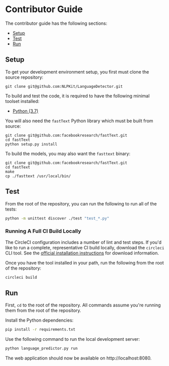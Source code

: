 # Contributor Guide

The contributor guide has the following sections:

- [Setup](#setup)
- [Test](#test)
- [Run](#run)

## Setup

To get your development environment setup, you first must clone the source repository:

```
git clone git@github.com:NLPKit/LanguageDetector.git
```

To build and test the code, it is required to have the following minimal toolset installed:

- [Python (3.7)](https://www.python.org/downloads/)

You will also need the `fastText` Python library which must be built from source:

```
git clone git@github.com:facebookresearch/fastText.git
cd fastText
python setup.py install
```

To build the models, you may also want the `fasttext` binary:

```
git clone git@github.com:facebookresearch/fastText.git
cd fastText
make
cp ./fasttext /usr/local/bin/
```

## Test

From the root of the repository, you can run the following to run all of the tests:

```bash
python -m unittest discover ./test "test_*.py"
```

### Running A Full CI Build Locally

The CircleCI configuration includes a number of lint and test steps. If you'd like to run a complete, representative CI build locally, download the `circleci` CLI tool. See the [official installation instructions](https://circleci.com/docs/2.0/local-cli/#installing-the-circleci-local-cli-on-macos-and-linux-distros) for download information.

Once you have the tool installed in your path, run the following from the root of the repository:

```bash
circleci build
```

## Run

First, `cd` to the root of the repository. All commands assume you're running them from the root of the repository.

Install the Python dependencies:

```bash
pip install -r requirements.txt
```

Use the following command to run the local development server:

```bash
python language_predictor.py run
```

The web application should now be available on http://localhost:8080.

